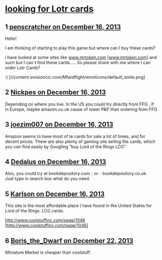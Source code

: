 # [looking for Lotr cards](https://community.fantasyflightgames.com/topic/95234-looking-for-lotr-cards/)

## 1 [penscratcher on December 16, 2013](https://community.fantasyflightgames.com/topic/95234-looking-for-lotr-cards/?do=findComment&comment=931735)

Hello!

I am thinking of starting to play this game but where can I buy these cards?

i have looked at some sites like www.mrtoken.com [www.mrtoken.com] and such but I can´t find these cards..... So please share with me where I can order Lotr Cards?

:) [//content.invisioncic.com/Mfantflight/emoticons/default_smile.png]

## 2 [Nickpes on December 16, 2013](https://community.fantasyflightgames.com/topic/95234-looking-for-lotr-cards/?do=findComment&comment=931798)

Depending on where you live. In the US you could try directly from FFG , if in Europe, maybe amazon.co.uk cause of lower P&P than ordering from FFG

## 3 [joezim007 on December 16, 2013](https://community.fantasyflightgames.com/topic/95234-looking-for-lotr-cards/?do=findComment&comment=931840)

Amazon seems to have most of te cards for sale a lot of times, and for decent prices. There are also plenty of gaming site selling the cards, which you can find easily by Googling "buy Lord of the Rings LCG".

## 4 [Dedalus on December 16, 2013](https://community.fantasyflightgames.com/topic/95234-looking-for-lotr-cards/?do=findComment&comment=932127)

Also, you could try at bookdepository.com - or - bookdepository.co.uk. 
Just type in search box what do you need.

## 5 [Karlson on December 16, 2013](https://community.fantasyflightgames.com/topic/95234-looking-for-lotr-cards/?do=findComment&comment=932140)

This site is the most affordable place I have found in the United States for Lord of the Rings: LCG cards.

http://www.coolstuffinc.com/page/1046 [http://www.coolstuffinc.com/page/1046]

## 6 [Boris_the_Dwarf on December 22, 2013](https://community.fantasyflightgames.com/topic/95234-looking-for-lotr-cards/?do=findComment&comment=936481)

Miniature Market is cheaper than coolstuff.

